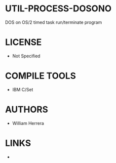 # UTIL-PROCESS-DOSONO
DOS on OS/2 timed task run/terminate program

LICENSE
===============
* Not Specified

COMPILE TOOLS
===============
* IBM C/Set
 
AUTHORS
===============
* William Herrera

LINKS
===============
* 
